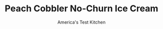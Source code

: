 ---
layout: ../../layouts/MarkdownPostLayout.astro
title: Peach Cobbler No-Churn Ice Cream
author: America's Test Kitchen
pubDate: 2023-03-15
description: "With help from an heirloom recipe, we made a no-churn ice cream that made us melt."
image_url: https://res.cloudinary.com/hksqkdlah/image/upload/ar_1:1,c_fill,dpr_2.0,f_auto,fl_lossy.progressive.strip_profile,g_faces:auto,q_auto:low,w_344/SFS_Peach-Cobbler-Ice_Cream_001_ok2clb
tags: ["Desserts or Baked Goods","Fruit Desserts","Frozen Desserts"]
calories: 3795
protein: 4
carbohydrates: 40
fats: 
fiber: 
ingredients: ["2 cups, heavy cream, chilled","1 cup, sweetened condensed milk","1/2 cup, peach preserves","1/4 cup, whole milk","1/4 cup, light corn syrup","1 tablespoon, bourbon","1/4 teaspoon, ground cinnamon","1/4 teaspoon, table salt","1/2 cup coarsely chopped, shortbread cookies"]
serves: 10
time: "15 minutes, plus 6 hours freezing"
instructions: ["Process cream in blender until soft peaks form, 20 to 30 seconds. Scrape down sides of blender jar and continue to process until stiff peaks form, about 10 seconds longer. Using rubber spatula, stir in condensed milk, preserves, whole milk, corn syrup, bourbon, cinnamon, and salt. Process until thoroughly combined, about 20 seconds, scraping down sides of blender jar as needed.","Pour cream mixture into 8½ by 4½-inch loaf pan. Gently stir in cookies. Press plastic wrap flush against surface of cream mixture. Freeze until firm, at least 6 hours. Serve."]
nutrition: ["177 mg Potassium","120 mg Phosphorus","130 mg Calcium","13 mg Magnesium","156 mg Sodium","22 g Fat","6 g Monounsaturated","1 g Polyunsaturated","2 mg Vitamin C","76 mg Cholesterol","13 g Saturated","4 µg Folic acid","8 µg Folate (food)","34 g Sugars","2 µg Vitamin K","49 g Water","40 g Carbs","17 µg Folate equivalent (total)","4 g Protein","221 µg Vitamin A","379 kcal Energy","14 g Sugars, added","3795 calories"]
notes: "The cream mixture freezes more quickly in a loaf pan than in a taller, narrower container. If you don’t have a loaf pan, use an 8-inch square baking pan."
---